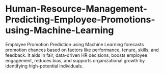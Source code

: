 # Human-Resource-Management-Predicting-Employee-Promotions-using-Machine-Learning
Employee Promotion Prediction using Machine Learning forecasts promotion chances based on factors like performance, tenure, skills, and feedback. It aids in fair, data-driven HR decisions, boosts employee engagement, reduces bias, and supports organizational growth by identifying high-potential individuals.
